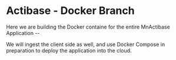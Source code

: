 # Actibase - Docker Branch

Here we are building the Docker containe for the entire MnActibase Application -- 

We will ingest the client side as well, and use Docker Compose in preparation to deploy the application into the cloud.
